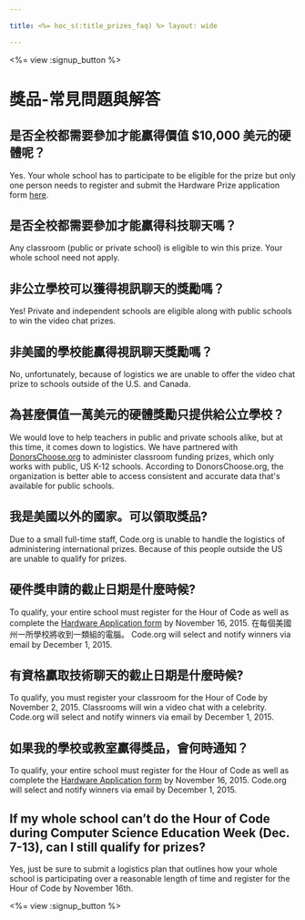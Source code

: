 ```yaml
---

title: <%= hoc_s(:title_prizes_faq) %> layout: wide

---
```


<%= view :signup_button %>

# 獎品-常見問題與解答

## 是否全校都需要參加才能贏得價值 $10,000 美元的硬體呢？

Yes. Your whole school has to participate to be eligible for the prize but only one person needs to register and submit the Hardware Prize application form [here](<%= resolve_url('/prizes') %>).

## 是否全校都需要參加才能贏得科技聊天嗎？

Any classroom (public or private school) is eligible to win this prize. Your whole school need not apply.

## 非公立學校可以獲得視訊聊天的獎勵嗎？

Yes! Private and independent schools are eligible along with public schools to win the video chat prizes.

## 非美國的學校能贏得視訊聊天獎勵嗎？

No, unfortunately, because of logistics we are unable to offer the video chat prize to schools outside of the U.S. and Canada.

## 為甚麼價值一萬美元的硬體獎勵只提供給公立學校？

We would love to help teachers in public and private schools alike, but at this time, it comes down to logistics. We have partnered with [DonorsChoose.org](http://donorschoose.org) to administer classroom funding prizes, which only works with public, US K-12 schools. According to DonorsChoose.org, the organization is better able to access consistent and accurate data that's available for public schools.

## 我是美國以外的國家。可以領取獎品?

Due to a small full-time staff, Code.org is unable to handle the logistics of administering international prizes. Because of this people outside the US are unable to qualify for prizes.

## 硬件獎申請的截止日期是什麼時候?

To qualify, your entire school must register for the Hour of Code as well as complete the [Hardware Application form](<%= resolve_url('/prizes') %>) by November 16, 2015. 在每個美國州一所學校將收到一類組的電腦。 Code.org will select and notify winners via email by December 1, 2015.

## 有資格贏取技術聊天的截止日期是什麼時候?

To qualify, you must register your classroom for the Hour of Code by November 2, 2015. Classrooms will win a video chat with a celebrity. Code.org will select and notify winners via email by December 1, 2015.

## 如果我的學校或教室贏得獎品，會何時通知？

To qualify, your entire school must register for the Hour of Code as well as complete the [Hardware Application form](<%= resolve_url('/prizes') %>) by November 16, 2015. Code.org will select and notify winners via email by December 1, 2015.

## If my whole school can’t do the Hour of Code during Computer Science Education Week (Dec. 7-13), can I still qualify for prizes?

Yes, just be sure to submit a logistics plan that outlines how your whole school is participating over a reasonable length of time and register for the Hour of Code by November 16th.

<%= view :signup_button %>